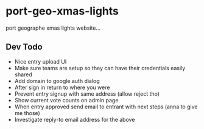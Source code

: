 # port-geo-xmas-lights

port geographe xmas lights website...

## Dev Todo

- Nice entry upload UI
- Make sure teams are setup so they can have their credentials easily shared
- Add domain to google auth dialog
- After sign in return to where you were
- Prevent entry signup with same address (allow reject tho)
- Show current vote counts on admin page
- When entry approved send email to entrant with next steps (anna to give me those)
- Investigate reply-to email address for the above
